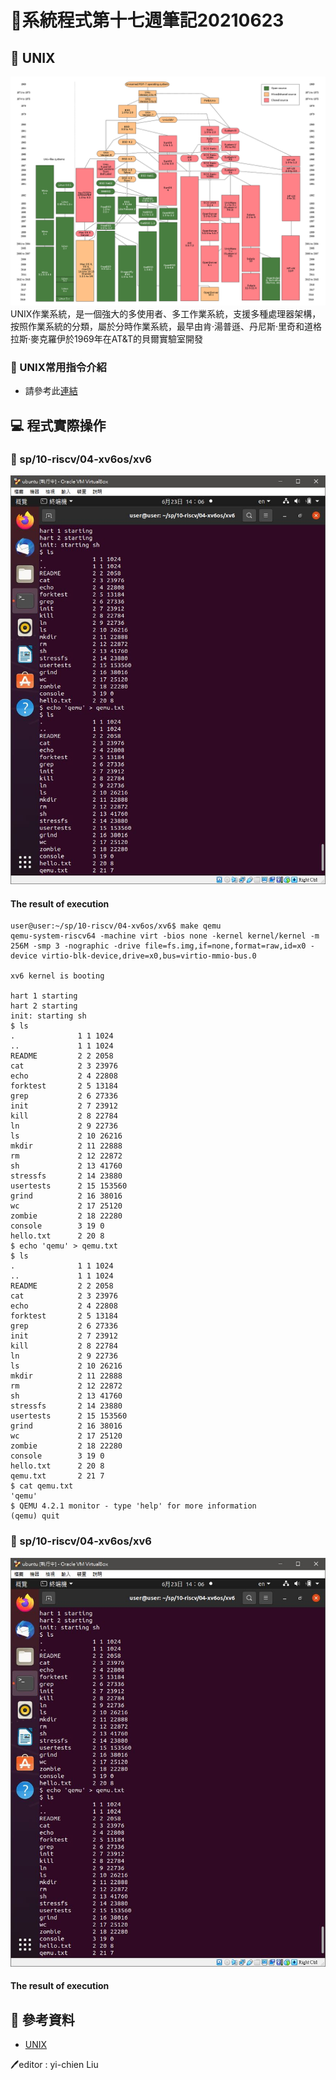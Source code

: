 # 📝系統程式第十七週筆記20210623
## 📖 UNIX
![](pic/unix.png)
UNIX作業系統，是一個強大的多使用者、多工作業系統，支援多種處理器架構，按照作業系統的分類，屬於分時作業系統，最早由肯·湯普遜、丹尼斯·里奇和道格拉斯·麥克羅伊於1969年在AT&T的貝爾實驗室開發

### 🔖 UNIX常用指令介紹
* 請參考此[連結](http://www2.thu.edu.tw/~cc/network_team/unix/command.htm)

## 💻 程式實際操作
### 🔗 sp/10-riscv/04-xv6os/xv6
![](pic/xv6.JPG)
#### The result of execution
```
user@user:~/sp/10-riscv/04-xv6os/xv6$ make qemu
qemu-system-riscv64 -machine virt -bios none -kernel kernel/kernel -m 256M -smp 3 -nographic -drive file=fs.img,if=none,format=raw,id=x0 -device virtio-blk-device,drive=x0,bus=virtio-mmio-bus.0

xv6 kernel is booting

hart 1 starting
hart 2 starting
init: starting sh
$ ls
.              1 1 1024
..             1 1 1024
README         2 2 2058
cat            2 3 23976
echo           2 4 22808
forktest       2 5 13184
grep           2 6 27336
init           2 7 23912
kill           2 8 22784
ln             2 9 22736
ls             2 10 26216
mkdir          2 11 22888
rm             2 12 22872
sh             2 13 41760
stressfs       2 14 23880
usertests      2 15 153560
grind          2 16 38016
wc             2 17 25120
zombie         2 18 22280
console        3 19 0
hello.txt      2 20 8
$ echo 'qemu' > qemu.txt
$ ls
.              1 1 1024
..             1 1 1024
README         2 2 2058
cat            2 3 23976
echo           2 4 22808
forktest       2 5 13184
grep           2 6 27336
init           2 7 23912
kill           2 8 22784
ln             2 9 22736
ls             2 10 26216
mkdir          2 11 22888
rm             2 12 22872
sh             2 13 41760
stressfs       2 14 23880
usertests      2 15 153560
grind          2 16 38016
wc             2 17 25120
zombie         2 18 22280
console        3 19 0
hello.txt      2 20 8
qemu.txt       2 21 7
$ cat qemu.txt
'qemu'
$ QEMU 4.2.1 monitor - type 'help' for more information
(qemu) quit
```

### 🔗 sp/10-riscv/04-xv6os/xv6
![](pic/xv6.JPG)

#### The result of execution


## 📖 參考資料
* [UNIX](https://zh.wikipedia.org/wiki/UNIX)

🖊️editor : yi-chien Liu